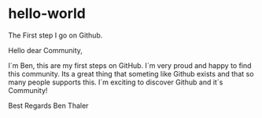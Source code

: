 # hello-world
The First step I go on Github. 

Hello dear Community,

I´m Ben, this are my first steps on GitHub.
I´m very proud and happy to find this community.
Its a great thing that someting like Github exists and that so many people supports this.
I´m exciting to discover Github and it´s Community!

Best Regards Ben Thaler
